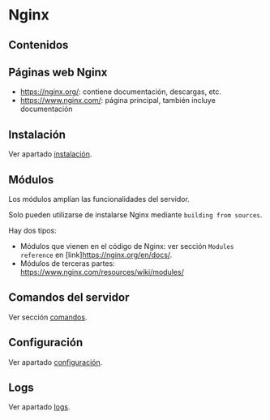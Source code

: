 # Nginx

## Contenidos


## Páginas web Nginx

- <https://nginx.org/>: contiene documentación, descargas, etc.
- <https://www.nginx.com/>: página principal, también incluye documentación

## Instalación

Ver apartado [instalación](installation.html).

## Módulos

Los módulos amplían las funcionalidades del servidor.

Solo pueden utilizarse de instalarse Nginx mediante `building from sources`.

Hay dos tipos:

- Módulos que vienen en el código de Nginx: ver sección `Modules reference` en [link]<https://nginx.org/en/docs/>.
- Módulos de terceras partes: <https://www.nginx.com/resources/wiki/modules/>

## Comandos del servidor

Ver sección [comandos](commands.html).

## Configuración

Ver apartado [configuración](configuration.html).

## Logs

Ver apartado [logs](logs.html).

